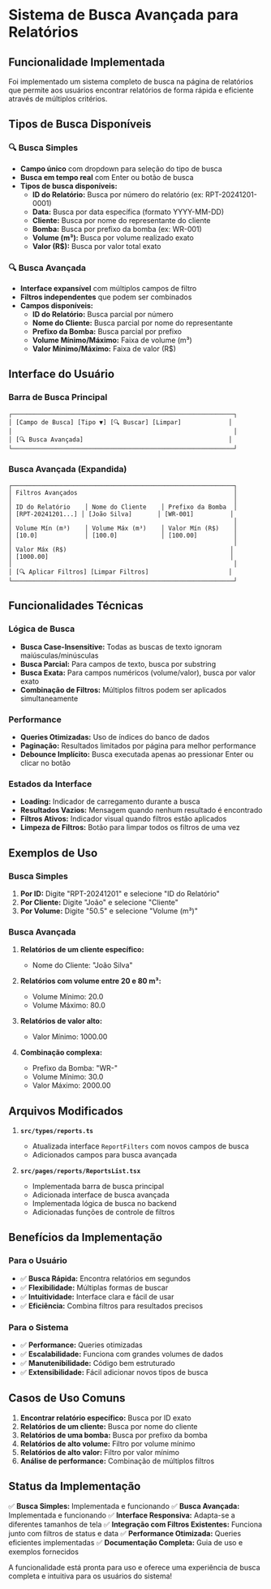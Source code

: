 # Sistema de Busca Avançada para Relatórios

## Funcionalidade Implementada

Foi implementado um sistema completo de busca na página de relatórios que permite aos usuários encontrar relatórios de forma rápida e eficiente através de múltiplos critérios.

## Tipos de Busca Disponíveis

### 🔍 **Busca Simples**
- **Campo único** com dropdown para seleção do tipo de busca
- **Busca em tempo real** com Enter ou botão de busca
- **Tipos de busca disponíveis:**
  - **ID do Relatório:** Busca por número do relatório (ex: RPT-20241201-0001)
  - **Data:** Busca por data específica (formato YYYY-MM-DD)
  - **Cliente:** Busca por nome do representante do cliente
  - **Bomba:** Busca por prefixo da bomba (ex: WR-001)
  - **Volume (m³):** Busca por volume realizado exato
  - **Valor (R$):** Busca por valor total exato

### 🔍 **Busca Avançada**
- **Interface expansível** com múltiplos campos de filtro
- **Filtros independentes** que podem ser combinados
- **Campos disponíveis:**
  - **ID do Relatório:** Busca parcial por número
  - **Nome do Cliente:** Busca parcial por nome do representante
  - **Prefixo da Bomba:** Busca parcial por prefixo
  - **Volume Mínimo/Máximo:** Faixa de volume (m³)
  - **Valor Mínimo/Máximo:** Faixa de valor (R$)

## Interface do Usuário

### **Barra de Busca Principal**
```
┌─────────────────────────────────────────────────────────────┐
│ [Campo de Busca] [Tipo ▼] [🔍 Buscar] [Limpar]             │
│                                                             │
│ [🔍 Busca Avançada]                                        │
└─────────────────────────────────────────────────────────────┘
```

### **Busca Avançada (Expandida)**
```
┌─────────────────────────────────────────────────────────────┐
│ Filtros Avançados                                           │
│                                                             │
│ ID do Relatório    │ Nome do Cliente    │ Prefixo da Bomba  │
│ [RPT-20241201...] │ [João Silva]       │ [WR-001]          │
│                                                             │
│ Volume Mín (m³)    │ Volume Máx (m³)    │ Valor Mín (R$)    │
│ [10.0]             │ [100.0]            │ [100.00]          │
│                                                             │
│ Valor Máx (R$)                                             │
│ [1000.00]                                                  │
│                                                             │
│ [🔍 Aplicar Filtros] [Limpar Filtros]                      │
└─────────────────────────────────────────────────────────────┘
```

## Funcionalidades Técnicas

### **Lógica de Busca**
- **Busca Case-Insensitive:** Todas as buscas de texto ignoram maiúsculas/minúsculas
- **Busca Parcial:** Para campos de texto, busca por substring
- **Busca Exata:** Para campos numéricos (volume/valor), busca por valor exato
- **Combinação de Filtros:** Múltiplos filtros podem ser aplicados simultaneamente

### **Performance**
- **Queries Otimizadas:** Uso de índices do banco de dados
- **Paginação:** Resultados limitados por página para melhor performance
- **Debounce Implícito:** Busca executada apenas ao pressionar Enter ou clicar no botão

### **Estados da Interface**
- **Loading:** Indicador de carregamento durante a busca
- **Resultados Vazios:** Mensagem quando nenhum resultado é encontrado
- **Filtros Ativos:** Indicador visual quando filtros estão aplicados
- **Limpeza de Filtros:** Botão para limpar todos os filtros de uma vez

## Exemplos de Uso

### **Busca Simples**
1. **Por ID:** Digite "RPT-20241201" e selecione "ID do Relatório"
2. **Por Cliente:** Digite "João" e selecione "Cliente"
3. **Por Volume:** Digite "50.5" e selecione "Volume (m³)"

### **Busca Avançada**
1. **Relatórios de um cliente específico:**
   - Nome do Cliente: "João Silva"
   
2. **Relatórios com volume entre 20 e 80 m³:**
   - Volume Mínimo: 20.0
   - Volume Máximo: 80.0
   
3. **Relatórios de valor alto:**
   - Valor Mínimo: 1000.00

4. **Combinação complexa:**
   - Prefixo da Bomba: "WR-"
   - Volume Mínimo: 30.0
   - Valor Máximo: 2000.00

## Arquivos Modificados

1. **`src/types/reports.ts`**
   - Atualizada interface `ReportFilters` com novos campos de busca
   - Adicionados campos para busca avançada

2. **`src/pages/reports/ReportsList.tsx`**
   - Implementada barra de busca principal
   - Adicionada interface de busca avançada
   - Implementada lógica de busca no backend
   - Adicionadas funções de controle de filtros

## Benefícios da Implementação

### **Para o Usuário**
- ✅ **Busca Rápida:** Encontra relatórios em segundos
- ✅ **Flexibilidade:** Múltiplas formas de buscar
- ✅ **Intuitividade:** Interface clara e fácil de usar
- ✅ **Eficiência:** Combina filtros para resultados precisos

### **Para o Sistema**
- ✅ **Performance:** Queries otimizadas
- ✅ **Escalabilidade:** Funciona com grandes volumes de dados
- ✅ **Manutenibilidade:** Código bem estruturado
- ✅ **Extensibilidade:** Fácil adicionar novos tipos de busca

## Casos de Uso Comuns

1. **Encontrar relatório específico:** Busca por ID exato
2. **Relatórios de um cliente:** Busca por nome do cliente
3. **Relatórios de uma bomba:** Busca por prefixo da bomba
4. **Relatórios de alto volume:** Filtro por volume mínimo
5. **Relatórios de alto valor:** Filtro por valor mínimo
6. **Análise de performance:** Combinação de múltiplos filtros

## Status da Implementação

✅ **Busca Simples:** Implementada e funcionando
✅ **Busca Avançada:** Implementada e funcionando
✅ **Interface Responsiva:** Adapta-se a diferentes tamanhos de tela
✅ **Integração com Filtros Existentes:** Funciona junto com filtros de status e data
✅ **Performance Otimizada:** Queries eficientes implementadas
✅ **Documentação Completa:** Guia de uso e exemplos fornecidos

A funcionalidade está pronta para uso e oferece uma experiência de busca completa e intuitiva para os usuários do sistema!
















